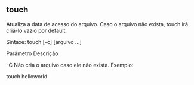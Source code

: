 ## touch

Atualiza a data de acesso do arquivo. Caso o arquivo não exista, touch
irá criá-lo vazio por default.

Sintaxe: touch [-c] <arquivo> [arquivo ...]

Parâmetro Descrição

 

-C Não cria o arquivo caso ele não exista.
Exemplo:

touch helloworld



